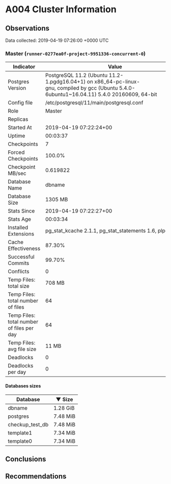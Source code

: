 # A004 Cluster Information #

## Observations ##
Data collected: 2019-04-19 07:26:00 +0000 UTC  



### Master (`runner-0277ea0f-project-9951336-concurrent-0`) ###

 Indicator | Value
-----------|-------
Postgres Version | PostgreSQL&nbsp;11.2&nbsp;(Ubuntu&nbsp;11.2-1.pgdg16.04+1)&nbsp;on&nbsp;x86_64-pc-linux-gnu,&nbsp;compiled&nbsp;by&nbsp;gcc&nbsp;(Ubuntu&nbsp;5.4.0-6ubuntu1~16.04.11)&nbsp;5.4.0&nbsp;20160609,&nbsp;64-bit
Config file | /etc/postgresql/11/main/postgresql.conf
Role | Master
Replicas | 
Started At | 2019-04-19&nbsp;07:22:24+00
Uptime | 00:03:37
Checkpoints | 7
Forced Checkpoints | 100.0%
Checkpoint MB/sec | 0.619822
Database Name | dbname
Database Size | 1305&nbsp;MB
Stats Since | 2019-04-19&nbsp;07:22:27+00
Stats Age | 00:03:34
Installed Extensions | pg_stat_kcache&nbsp;2.1.1,&nbsp;pg_stat_statements&nbsp;1.6,&nbsp;plpgsql&nbsp;1.0
Cache Effectiveness | 87.30%
Successful Commits | 99.70%
Conflicts | 0
Temp Files: total size | 708&nbsp;MB
Temp Files: total number of files | 64
Temp Files: total number of files per day | 64
Temp Files: avg file size | 11&nbsp;MB
Deadlocks | 0
Deadlocks per day | 0

#### Databases sizes ####
Database | &#9660;&nbsp;Size
---------|------
dbname | 1.28&nbsp;GiB
postgres | 7.48&nbsp;MiB
checkup_test_db | 7.48&nbsp;MiB
template1 | 7.34&nbsp;MiB
template0 | 7.34&nbsp;MiB


## Conclusions ##


## Recommendations ##

